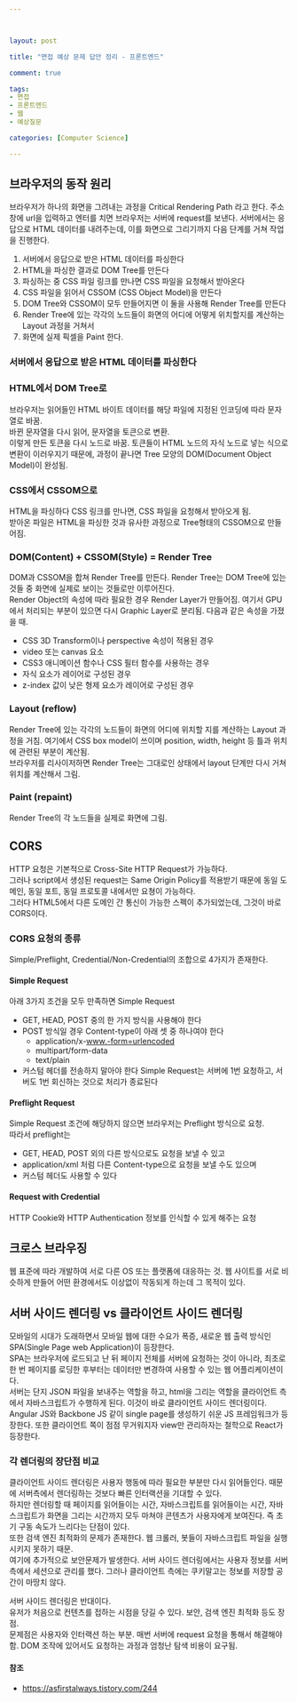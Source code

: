 ```yaml
---



layout: post

title: "면접 예상 문제 답안 정리 - 프론트엔드"

comment: true

tags:
- 면접
- 프론트엔드
- 웹
- 예상질문

categories: [Computer Science]

---
```


## 브라우저의 동작 원리
브라우저가 하나의 화면을 그려내는 과정을 Critical Rendering Path 라고 한다. 주소창에 url을 입력하고 엔터를 치면 브라우저는 서버에 request를 보낸다. 서버에서는 응답으로 HTML 데이터를 내려주는데, 이를 화면으로 그리기까지 다음 단계를 거쳐 작업을 진행한다.  
1. 서버에서 응답으로 받은 HTML 데이터를 파싱한다
2. HTML을 파싱한 결과로 DOM Tree를 만든다
3. 파싱하는 중 CSS 파일 링크를 만나면 CSS 파일을 요청해서 받아온다
4. CSS 파일을 읽어서 CSSOM (CSS Object Model)을 만든다
5. DOM Tree와 CSSOM이 모두 만들어지면 이 둘을 사용해 Render Tree를 만든다
6. Render Tree에 있는 각각의 노드들이 화면의 어디에 어떻게 위치할지를 계산하는 Layout 과정을 거쳐서 
7. 화면에 실제 픽셀을 Paint 한다. 

### 서버에서 응답으로 받은 HTML 데이터를 파싱한다
### HTML에서 DOM Tree로
브라우저는 읽어들인 HTML 바이트 데이터를 해당 파일에 지정된 인코딩에 따라 문자열로 바꿈.  
바뀐 문자열을 다시 읽어, 문자열을 토큰으로 변환.  
이렇게 만든 토큰을 다시 노드로 바꿈. 
토큰들이 HTML 노드의 자식 노드로 넣는 식으로 변환이 이러우지기 때문에, 과정이 끝나면 Tree 모양의 DOM(Document Object Model)이 완성됨. 

### CSS에서 CSSOM으로
HTML을 파싱하다 CSS 링크를 만나면, CSS 파일을 요청해서 받아오게 됨.  
받아온 파일은 HTML을 파싱한 것과 유사한 과정으로 Tree형태의 CSSOM으로 만들어짐.

### DOM(Content) + CSSOM(Style) = Render Tree
DOM과 CSSOM을 합쳐 Render Tree를 만든다. Render Tree는 DOM Tree에 있는 것들 중 화면에 실제로 보이는 것들로만 이루어진다.  
Render Object의 속성에 따라 필요한 경우 Render Layer가 만들어짐. 여기서 GPU에서 처리되는 부분이 있으면 다시 Graphic Layer로 분리됨. 다음과 같은 속성을 가졌을 때.
- CSS 3D Transform이나 perspective 속성이 적용된 경우
- video 또는 canvas 요소
- CSS3 애니메이션 함수나 CSS 필터 함수를 사용하는 경우
- 자식 요소가 레이어로 구성된 경우
- z-index 값이 낮은 형제 요소가 레이어로 구성된 경우

### Layout (reflow)
Render Tree에 있는 각각의 노드들이 화면의 어디에 위치할 지를 계산하는 Layout 과정을 거침. 여기에서 CSS box model이 쓰이며 position, width, height 등 틀과 위치에 관련된 부분이 계산됨.  
브라우저를 리사이저하면 Render Tree는 그대로인 상태에서 layout 단계만 다시 거쳐 위치를 계산해서 그림.  

### Paint (repaint)
Render Tree의 각 노드들을 실제로 화면에 그림. 


## CORS
HTTP 요청은 기본적으로 Cross-Site HTTP Request가 가능하다.  
그러나 script에서 생성된 request는 Same Origin Policy를 적용받기 때문에 동일 도메인, 동일 포트, 동일 프로토콜 내에서만 요쳥이 가능하다.  
그러다 HTML5에서 다른 도메인 간 통신이 가능한 스펙이 추가되었는데, 그것이 바로 CORS이다.  

### CORS 요청의 종류
Simple/Preflight, Credential/Non-Credential의 조합으로 4가지가 존재한다.  
#### Simple Request
아래 3가지 조건을 모두 만족하면 Simple Request
- GET, HEAD, POST 중의 한 가지 방식을 사용해야 한다
- POST 방식일 경우 Content-type이 아래 셋 중 하나여야 한다
	- application/x-www.-form=urlencoded
	- multipart/form-data
	- text/plain
- 커스텀 헤더를 전송하지 말아야 한다
Simple Request는 서버에 1번 요청하고, 서버도 1번 회신하는 것으로 처리가 종료된다

#### Preflight Request
Simple Request 조건에 해당하지 않으면 브라우저는 Preflight 방식으로 요청.  
따라서 preflight는
- GET, HEAD, POST 외의 다른 방식으로도 요청을 보낼 수 있고
- application/xml 처럼 다른 Content-type으로 요청을 보낼 수도 있으며
- 커스텀 헤더도 사용할 수 있다

#### Request with Credential
HTTP Cookie와 HTTP Authentication 정보를 인식할 수 있게 해주는 요청

## 크로스 브라우징
웹 표준에 따라 개발하여 서로 다른 OS 또는 플랫폼에 대응하는 것. 웹 사이트를 서로 비슷하게 만들어 어떤 환경에서도 이상없이 작동되게 하는데 그 목적이 있다. 

## 서버 사이드 렌더링 vs 클라이언트 사이드 렌더링 
모바일의 시대가 도래하면서 모바일 웹에 대한 수요가 폭증, 새로운 웹 출력 방식인 SPA(Single Page web Application)이 등장한다.  
SPA는 브라우저에 로드되고 난 뒤 페이지 전체를 서버에 요청하는 것이 아니라, 최초로 한 번 페이지를 로딩한 후부터는 데이터만 변경하여 사용할 수 있는 웹 어플리케이션이다.  
서버는 단지 JSON 파일을 보내주는 역할을 하고, html을 그리는 역할을 클라이언트 측에서 자바스크립트가 수행하게 된다. 이것이 바로 클라이언트 사이드 렌더링이다.  
Angular JS와 Backbone JS 같이 single page를 생성하기 쉬운 JS 프레임워크가 등장한다. 또한 클라이언트 쪽이 점점 무거워지자 view만 관리하자는 철학으로 React가 등장한다.  

### 각 렌더링의 장단점 비교
클라이언트 사이드 렌더링은 사용자 행동에 따라 필요한 부분만 다시 읽어들인다. 때문에 서버측에서 렌더링하는 것보다 빠른 인터랙션을 기대할 수 있다.  
하지만 렌더링할 때 페이지를 읽어들이는 시간, 자바스크립트를 읽어들이는 시간, 자바스크립트가 화면을 그리는 시간까지 모두 마쳐야 콘텐츠가 사용자에게 보여진다. 즉 초기 구동 속도가 느리다는 단점이 있다.  
또한 검색 엔진 최적화의 문제가 존재한다. 웹 크롤러, 봇들이 자바스크립트 파일을 실행시키지 못하기 때문.  
여기에 추가적으로 보안문제가 발생한다. 서버 사이드 렌더링에서는 사용자 정보를 서버 측에서 세션으로 관리를 했다. 그러나 클라이언트 측에는 쿠키말고는 정보를 저장할 공간이 마땅치 않다.  
  
서버 사이드 렌더링은 반대이다.  
유저가 처음으로 컨텐츠를 접하는 시점을 당길 수 있다. 보안, 검색 엔진 최적화 등도 장점.  
문제점은 사용자와 인터랙션 하는 부분. 매번 서버에 request 요청을 통해서 해결해야 함. DOM 조작에 있어서도 요청하는 과정과 엄청난 탐색 비용이 요구됨. 

#### 참조
- https://asfirstalways.tistory.com/244